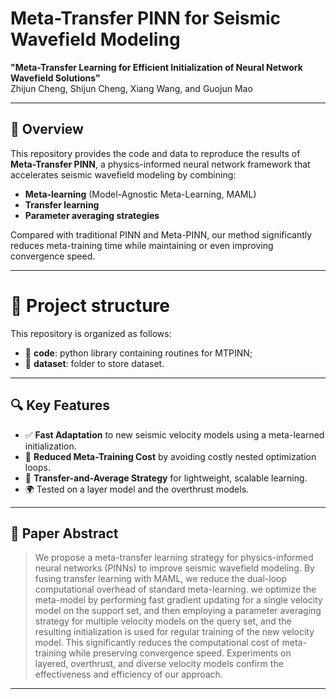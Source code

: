 
# Meta-Transfer PINN for Seismic Wavefield Modeling
**"Meta-Transfer Learning for Efficient Initialization of Neural Network Wavefield Solutions"**  
Zhijun Cheng, Shijun Cheng, Xiang Wang, and Guojun Mao  

---

## 🧠 Overview

This repository provides the code and data to reproduce the results of **Meta-Transfer PINN**, a physics-informed neural network framework that accelerates seismic wavefield modeling by combining:

- **Meta-learning** (Model-Agnostic Meta-Learning, MAML)
- **Transfer learning**
- **Parameter averaging strategies**

Compared with traditional PINN and Meta-PINN, our method significantly reduces meta-training time while maintaining or even improving convergence speed.

---

# 📁 Project structure
This repository is organized as follows:

* :open_file_folder: **code**: python library containing routines for MTPINN;
* :open_file_folder: **dataset**: folder to store dataset.

---
## 🔍 Key Features

- ✅ **Fast Adaptation** to new seismic velocity models using a meta-learned initialization.
- 🧩 **Reduced Meta-Training Cost** by avoiding costly nested optimization loops.
- 🔁 **Transfer-and-Average Strategy** for lightweight, scalable learning.
- 🌍 Tested on a layer model and the overthrust models.

---

## 📖 Paper Abstract

> We propose a meta-transfer learning strategy for physics-informed neural networks (PINNs) to improve seismic wavefield modeling. By fusing transfer learning with MAML, we reduce the dual-loop computational overhead of standard meta-learning. we optimize the meta-model by performing fast gradient updating for a single velocity model on the support set, and then employing a parameter averaging strategy for multiple velocity models on the query set, and the resulting initialization is used for regular training of the new velocity model. This significantly reduces the computational cost of meta-training while preserving convergence speed. Experiments on layered, overthrust, and diverse velocity models confirm the effectiveness and efficiency of our approach.

---

